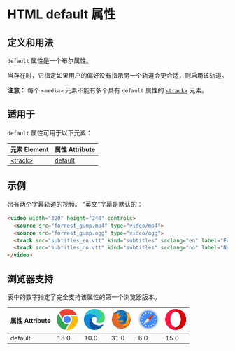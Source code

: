 HTML default 属性
===

## 定义和用法

`default` 属性是一个布尔属性。

当存在时，它指定如果用户的偏好没有指示另一个轨道会更合适，则启用该轨道。

**注意：** 每个 `<media>` 元素不能有多个具有 `default` 属性的 [`<track>`](../tags/track.md) 元素。

## 适用于

`default` 属性可用于以下元素：

| 元素 Element | 属性 Attribute |
| ----- | ----- |
| [\<track>](../tags/track.md) | [default](../tags/track_default.md) |
<!--rehype:style=width: 100%; display: inline-table;-->

## 示例

带有两个字幕轨道的视频。 “英文”字幕是默认的：

```html
<video width="320" height="240" controls>
  <source src="forrest_gump.mp4" type="video/mp4">
  <source src="forrest_gump.ogg" type="video/ogg">
  <track src="subtitles_en.vtt" kind="subtitles" srclang="en" label="English" default>
  <track src="subtitles_no.vtt" kind="subtitles" srclang="no" label="Norwegian">
</video>
```

## 浏览器支持

表中的数字指定了完全支持该属性的第一个浏览器版本。

| 属性 Attribute | ![chrome][1] | ![edge][2] | ![firefox][3] | ![safari][4] | ![opera][5] |
| ------- | --- | --- | --- | --- | --- |
| default   | 18.0 | 10.0 | 31.0 | 6.0 | 15.0 |
<!--rehype:style=width: 100%; display: inline-table;-->

[1]: ../assets/chrome.svg
[2]: ../assets/edge.svg
[3]: ../assets/firefox.svg
[4]: ../assets/safari.svg
[5]: ../assets/opera.svg